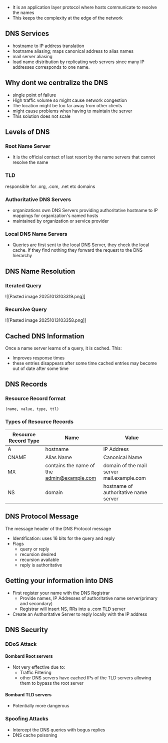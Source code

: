 - It is an application layer protocol where hosts communicate to resolve the names 
- This keeps the complexity at the edge of the network 

## DNS Services
- hostname to IP address translation
- hostname aliasing; maps canonical address to alias names
- mail server aliasing 
- load name distribution by replicating web servers since many IP addresses corresponds to one name.

## Why dont we centralize the DNS
- single point of failure 
- High traffic volume so might cause network congestion
- The location might be too far away from other clients
- might cause problems when having to maintain the server
- This solution does not scale


## Levels of DNS
### Root Name Server
- It is the official contact of last resort by the name servers that cannot resolve the name
### TLD
responsible for .org, .com, .net etc domains

### Authoritative DNS Servers
- organizations own DNS Servers providing authoritative hostname to IP mappings for organization's named hosts
- maintained by organization or service provider
### Local DNS Name Servers
- Queries are first sent to the local DNS Server, they check the local cache. If they find nothing they forward the request to the DNS hierarchy 


## DNS Name Resolution
### Iterated Query
![[Pasted image 20251013103319.png]]

### Recursive Query
![[Pasted image 20251013103358.png]]

## Cached DNS Information
Once a name server learns of a query, it is cached. This:
- Improves response times
- these entries disappears after some time 
cached entries may become out of date after some time 

## DNS Records
### Resource Record format
```
(name, value, type, ttl)
```
### Types of Resource Records

| Resource Record Type | Name                                           | Value                                         |
| -------------------- | ---------------------------------------------- | --------------------------------------------- |
| A                    | hostname                                       | IP Address                                    |
| CNAME                | Alias Name                                     | Canonical Name                                |
| MX                   | contains the name of the <br>admin@example.com | domain of the mail server<br>mail.example.com |
| NS                   | domain                                         | hostname of authoritative name server         |


## DNS Protocol Message
The message header of the DNS Protocol message 
- Identification: uses 16 bits for the query and reply
- Flags
	- query or reply
	- recursion desired
	- recursion available
	- reply is authoritative

## Getting your information into DNS
- First register your name with the DNS Registrar
	- Provide names, IP Addresses of authoritative name server(primary and secondary)
	- Registrar will insert NS, RRs into a .com TLD server
- Create an Authoritative Server to reply locally with the IP address 

## DNS Security
### DDoS Attack
#### Bombard Root servers
- Not very effective due to:
	- Traffic Filtering
	- other DNS servers have cached IPs of the TLD servers allowing them to bypass the root server
#### Bombard TLD servers
- Potentially more dangerous

### Spoofing Attacks
- Intercept the DNS queries with  bogus replies
- DNS cache poisoning